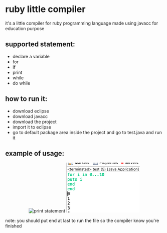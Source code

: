 # ruby little compiler

it's a little compiler for ruby programming language made using javacc for education purpose
## supported statement:
* declare a variable
* for
* if 
* print
* while
* do while

## how to run it:
* download eclipse
* download javacc
* download the project 
* import it to eclipse
* go to default package area inside the project and go to test.java and run it

## example of usage:
<p align="center">
<img width="804" alt="print statement" src="./print_statement">
<img width="234" alt="for statement" src="./for_statement.png">
</p>

note: you should put end at last to run the file so the compiler know you're finished
